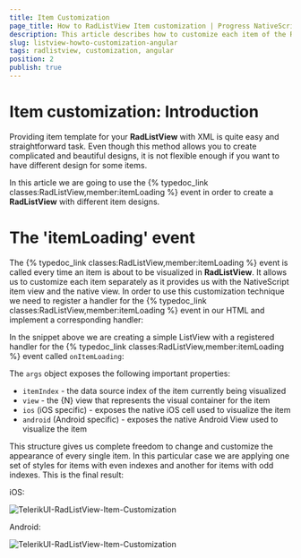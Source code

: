 ```yaml
---
title: Item Customization
page_title: How to RadListView Item customization | Progress NativeScript UI Documentation
description: This article describes how to customize each item of the RadListView.
slug: listview-howto-customization-angular
tags: radlistview, customization, angular
position: 2
publish: true
---
```

# Item customization: Introduction

Providing item template for your **RadListView** with XML is quite easy and straightforward task. Even though this method allows you to create complicated and beautiful designs, it is not flexible enough if you want to have different design for some items.

In this article we are going to use the {% typedoc_link classes:RadListView,member:itemLoading %} event in order to create a **RadListView** with different item designs.

# The 'itemLoading' event

The {% typedoc_link classes:RadListView,member:itemLoading %} event is called every time an item is about to be visualized in **RadListView**. It allows us to customize each item separately as it provides us with the NativeScript item view and the native view.
In order to use this customization technique we need to register a handler for the {% typedoc_link classes:RadListView,member:itemLoading %} event in our HTML and implement a corresponding handler:

<snippet id='angular-angular-listview-item-loading'/>

In the snippet above we are creating a simple ListView with a registered handler for the {% typedoc_link classes:RadListView,member:itemLoading %} event called `onItemLoading`:

<snippet id='angular-listview-item-loading-component'/>

The `args` object exposes the following important properties:
- `itemIndex` - the data source index of the item currently being visualized
- `view` - the {N} view that represents the visual container for the item
- `ios` (iOS specific) - exposes the native iOS cell used to visualize the item
- `android` (Android specific) - exposes the native Android View used to visualize the item

This structure gives us complete freedom to change and customize the appearance of every single item. In this particular case we are applying one set of styles for items with even indexes and another for items with odd indexes. This is the final result:

iOS:

![TelerikUI-RadListView-Item-Customization](/controls/NativeScript/ListView/Images/item-loading-ios.png "iOS")

Android:

![TelerikUI-RadListView-Item-Customization](/controls/NativeScript/ListView/Images/item-loading-android.png "Android")
